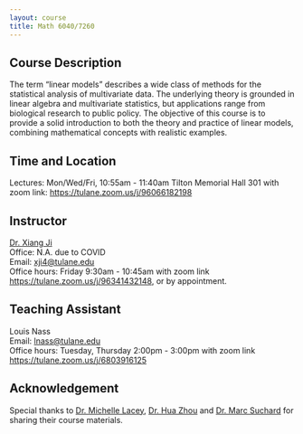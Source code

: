 ```yaml
---
layout: course
title: Math 6040/7260
---
```


## Course Description

The term “linear models” describes a wide class of methods for the statistical analysis of multivariate data. The underlying theory is grounded in linear algebra and multivariate statistics, but applications range from biological research to public policy. The objective of this course is to provide a solid introduction to both the theory and practice of linear models, combining mathematical concepts with realistic examples.

## Time and Location

Lectures: Mon/Wed/Fri, 10:55am - 11:40am Tilton Memorial Hall 301 with zoom link: <https://tulane.zoom.us/j/96066182198>

## Instructor

[Dr. Xiang Ji](https://sse.tulane.edu/math/faculty/ji)\
Office: N.A. due to COVID\
Email: <xji4@tulane.edu>\
Office hours: Friday 9:30am - 10:45am with zoom link <https://tulane.zoom.us/j/96341432148>, or by appointment.


## Teaching Assistant

Louis Nass\
Email: <lnass@tulane.edu>\
Office hours: Tuesday, Thursday 2:00pm - 3:00pm with zoom link
<https://tulane.zoom.us/j/6803916125>

## Acknowledgement

Special thanks to [Dr. Michelle Lacey](https://sse.tulane.edu/math/faculty/lacey), [Dr. Hua Zhou](http://hua-zhou.github.io/) and [Dr. Marc Suchard](https://ph.ucla.edu/faculty/suchard) for sharing their course materials.

